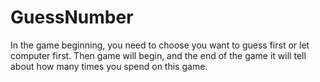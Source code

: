 # GuessNumber
In the game beginning, you need to choose you want to guess first or let computer first. 
Then game will begin, and the end of the game it will tell about how many times you spend on this game.
